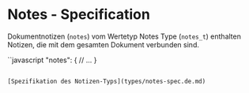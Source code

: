 # Notes - Specification

Dokumentnotizen (`notes`) vom Wertetyp Notes Type (`notes_t`) enthalten Notizen, die mit dem gesamten Dokument verbunden sind.

``javascript
"notes": {
  // ...
}
```

[Spezifikation des Notizen-Typs](types/notes-spec.de.md)
